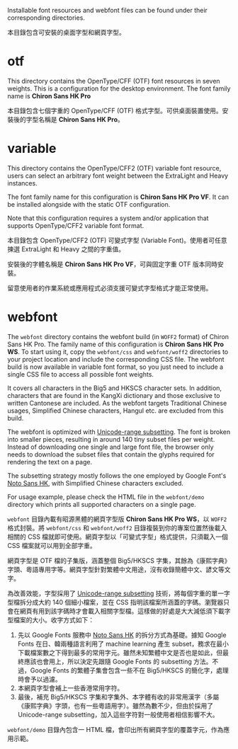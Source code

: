 Installable font resources and webfont files can be found under their corresponding directories.

本目錄包含可安裝的桌面字型和網頁字型。

otf
===

This directory contains the OpenType/CFF (OTF) font resources in seven weights. This is a configuration for the desktop environment. The font family name is **Chiron Sans HK Pro**

本目錄包含七個字重的 OpenType/CFF (OTF) 格式字型。可供桌面裝置使用。安裝後的字型名稱是 **Chiron Sans HK Pro**。

variable
========

This directory contains the OpenType/CFF2 (OTF) variable font resource, users can select an arbitrary font weight between the ExtraLight and Heavy instances.

The font family name for this configuration is **Chiron Sans HK Pro VF**. It can be installed alongside with the static OTF configuration.

Note that this configuration requires a system and/or application that supports OpenType/CFF2 variable font format.

本目錄包含 OpenType/CFF2 (OTF) 可變式字型 (Variable Font)。使用者可任意揀選 ExtraLight 和 Heavy 之間的字重值。

安裝後的字體名稱是 **Chiron Sans HK Pro VF**，可與固定字重 OTF 版本同時安裝。

留意使用者的作業系統或應用程式必須支援可變式字型格式才能正常使用。

webfont
=======

The `webfont` directory contains the webfont build (in `WOFF2` format) of Chiron Sans HK Pro. The family name of this configuration is **Chiron Sans HK Pro WS**. To start using it, copy the `webfont/css` and `webfont/woff2` directories to your project location and include the corresponding CSS file. The webfont build is now available in variable font format, so you just need to include a single CSS file to access all possible font weights.

It covers all characters in the Big5 and HKSCS character sets. In addition, characters that are found in the KangXi dictionary and those exclusive to written Cantonese are included. As the webfont targets Traditional Chinese usages, Simplified Chinese characters, Hangul etc. are excluded from this build.

The webfont is optimized with [Unicode-range subsetting](https://web.dev/reduce-webfont-size/#unicode-range-subsetting). The font is broken into smaller pieces, resulting in around 140 tiny subset files per weight. Instead of downloading one single and large font file, the browser only needs to download the subset files that contain the glyphs required for rendering the text on a page.

The subsetting strategy mostly follows the one employed by Google Font's [Noto Sans HK](https://fonts.google.com/specimen/Noto+Sans+HK), with Simplified Chinese characters excluded.

For usage example, please check the HTML file in the `webfont/demo` directory which prints all supported characters on a single page.

`webfont` 目錄內載有昭源黑體的網頁字型版 **Chiron Sans HK Pro WS**，以 `WOFF2` 格式封裝。將 `webfont/css` 和 `webfont/woff2` 目錄複裝到你的專案位置然後載入相關的 CSS 檔就即可使用。網頁字型以「可變式字型」格式提供，只須載入一個 CSS 檔案就可以用到全部字重。

網頁字型是 OTF 檔的子集版，涵蓋整個 Big5/HKSCS 字集，其餘為《康熙字典》字頭、粵語專用字等。網頁字型針對繁體中文用途，沒有收錄簡體中文、諺文等文字。

為改善效能，字型採用了 [Unicode-range subsetting](https://web.dev/reduce-webfont-size/#unicode-range-subsetting) 技術，將每個字重的單一字型檔拆分成大約 140 個細小檔案，並在 CSS 指明該檔案所涵蓋的字碼。瀏覽器只會在網頁有用到該字碼時才會載入相關字型檔。這樣做的好處是大大減低須下載字型檔案的大小。收字方式如下：

1. 先以 Google Fonts 服務中 [Noto Sans HK](https://fonts.google.com/specimen/Noto+Sans+HK) 的拆分方式為基礎。據知 Google Fonts 在日、韓兩種語言利用了 machine learning 產生 subset，務求在最小下載檔案數之下得到最多的常用字元。雖然未知繁體中文是否也是如此，但最終應該也會用上，所以決定先跟隨 Google Fonts 的 subsetting 方法。不過，Google Fonts 的繁體子集會包含一些不在 Big5/HKSCS 的簡化字，處理時會予以過濾。
2. 本網頁字型會補上一些香港常用字符。
3. 最後，補充 Big5/HKSCS 字集和字集外、本字體有收的非常用漢字（多屬《康熙字典》字頭，也有一些粵語用字）。雖然為數不少，但由於採用了 Unicode-range subsetting，加入這些字符對一般使用者相信影響不大。

`webfont/demo` 目錄內包含一 HTML 檔，會印出所有網頁字型的覆蓋字元，作為應用示範。
